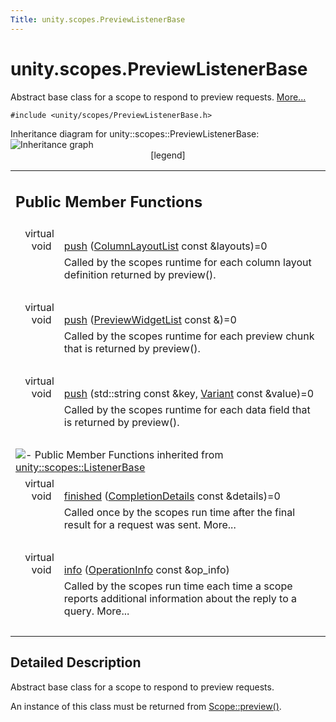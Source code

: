 ```yaml
---
Title: unity.scopes.PreviewListenerBase
---
```


# unity.scopes.PreviewListenerBase

<p>Abstract base class for a scope to respond to preview requests.  
<a href="#details">More...</a></p>
<p><code>#include &lt;unity/scopes/PreviewListenerBase.h&gt;</code></p>
Inheritance diagram for unity::scopes::PreviewListenerBase:
<img src="https://developer.ubuntu.com/static/devportal_uploaded/d829d597-3e80-4ad0-bfc5-c1cf672a823c-../unity.scopes.PreviewListenerBase/classunity_1_1scopes_1_1_preview_listener_base__inherit__graph.png" border="0" usemap="#unity_1_1scopes_1_1_preview_listener_base_inherit__map" alt="Inheritance graph"/>
<map name="unity_1_1scopes_1_1_preview_listener_base_inherit__map" id="unity_1_1scopes_1_1_preview_listener_base_inherit__map">
<area shape="rect" id="node2" href="https://developer.ubuntu.com../classunity_1_1scopes_1_1_listener_base.html" title="Abstract base class to be notified of request completion (such as a query or activation request)..." alt="" coords="29,5,225,32"/></map>
<center><span class="legend">[legend]</span></center>
<table class="memberdecls">
<tr class="heading"><td colspan="2"><h2 class="groupheader">
Public Member Functions</h2></td></tr>
<tr class="memitem:a5e9fe1fa664cbb65a0389e5a39caf78b"><td class="memItemLeft" align="right" valign="top">
virtual void&#160;</td><td class="memItemRight" valign="bottom"><a class="el" href="#a5e9fe1fa664cbb65a0389e5a39caf78b">push</a> (<a class="el" href="unity.scopes.md#a5b970e3c73bf25548398b32e79b2224d">ColumnLayoutList</a> const &amp;layouts)=0</td></tr>
<tr class="memdesc:a5e9fe1fa664cbb65a0389e5a39caf78b"><td class="mdescLeft">&#160;</td><td class="mdescRight">Called by the scopes runtime for each column layout definition returned by preview(). <br /></td></tr>
<tr class="separator:a5e9fe1fa664cbb65a0389e5a39caf78b"><td class="memSeparator" colspan="2">&#160;</td></tr>
<tr class="memitem:a1b4c366abea27471dc9ee31873c9c37a"><td class="memItemLeft" align="right" valign="top">
virtual void&#160;</td><td class="memItemRight" valign="bottom"><a class="el" href="#a1b4c366abea27471dc9ee31873c9c37a">push</a> (<a class="el" href="unity.scopes.md#aed3b7b1daf2e49d0a820ef931caa792d">PreviewWidgetList</a> const &amp;)=0</td></tr>
<tr class="memdesc:a1b4c366abea27471dc9ee31873c9c37a"><td class="mdescLeft">&#160;</td><td class="mdescRight">Called by the scopes runtime for each preview chunk that is returned by preview(). <br /></td></tr>
<tr class="separator:a1b4c366abea27471dc9ee31873c9c37a"><td class="memSeparator" colspan="2">&#160;</td></tr>
<tr class="memitem:a2c11160354d49672100522d3e476b7e3"><td class="memItemLeft" align="right" valign="top">
virtual void&#160;</td><td class="memItemRight" valign="bottom"><a class="el" href="#a2c11160354d49672100522d3e476b7e3">push</a> (std::string const &amp;key, <a class="el" href="unity.scopes.Variant.md">Variant</a> const &amp;value)=0</td></tr>
<tr class="memdesc:a2c11160354d49672100522d3e476b7e3"><td class="mdescLeft">&#160;</td><td class="mdescRight">Called by the scopes runtime for each data field that is returned by preview(). <br /></td></tr>
<tr class="separator:a2c11160354d49672100522d3e476b7e3"><td class="memSeparator" colspan="2">&#160;</td></tr>
<tr class="inherit_header pub_methods_classunity_1_1scopes_1_1_listener_base"><td colspan="2" onclick="javascript:toggleInherit('pub_methods_classunity_1_1scopes_1_1_listener_base')"><img src="https://developer.ubuntu.com/static/devportal_uploaded/66e06e29-6daf-474f-9876-6596029c8475-../unity.scopes.PreviewListenerBase/closed.png" alt="-"/>&#160;Public Member Functions inherited from <a class="el" href="unity.scopes.ListenerBase.md">unity::scopes::ListenerBase</a></td></tr>
<tr class="memitem:afb44937749b61c9e3ebfa20ec6e4634b inherit pub_methods_classunity_1_1scopes_1_1_listener_base"><td class="memItemLeft" align="right" valign="top">virtual void&#160;</td><td class="memItemRight" valign="bottom"><a class="el" href="unity.scopes.ListenerBase.md#afb44937749b61c9e3ebfa20ec6e4634b">finished</a> (<a class="el" href="unity.scopes.CompletionDetails.md">CompletionDetails</a> const &amp;details)=0</td></tr>
<tr class="memdesc:afb44937749b61c9e3ebfa20ec6e4634b inherit pub_methods_classunity_1_1scopes_1_1_listener_base"><td class="mdescLeft">&#160;</td><td class="mdescRight">Called once by the scopes run time after the final result for a request was sent.  More...<br /></td></tr>
<tr class="separator:afb44937749b61c9e3ebfa20ec6e4634b inherit pub_methods_classunity_1_1scopes_1_1_listener_base"><td class="memSeparator" colspan="2">&#160;</td></tr>
<tr class="memitem:a3b38fa642754142f40968f3ff8d1bdc8 inherit pub_methods_classunity_1_1scopes_1_1_listener_base"><td class="memItemLeft" align="right" valign="top">virtual void&#160;</td><td class="memItemRight" valign="bottom"><a class="el" href="unity.scopes.ListenerBase.md#a3b38fa642754142f40968f3ff8d1bdc8">info</a> (<a class="el" href="unity.scopes.OperationInfo.md">OperationInfo</a> const &amp;op_info)</td></tr>
<tr class="memdesc:a3b38fa642754142f40968f3ff8d1bdc8 inherit pub_methods_classunity_1_1scopes_1_1_listener_base"><td class="mdescLeft">&#160;</td><td class="mdescRight">Called by the scopes run time each time a scope reports additional information about the reply to a query.  More...<br /></td></tr>
<tr class="separator:a3b38fa642754142f40968f3ff8d1bdc8 inherit pub_methods_classunity_1_1scopes_1_1_listener_base"><td class="memSeparator" colspan="2">&#160;</td></tr>
</table>
<a name="details" id="details"></a><h2 class="groupheader">Detailed Description</h2>
<p>Abstract base class for a scope to respond to preview requests. </p>
<p>An instance of this class must be returned from <a class="el" href="unity.scopes.Scope.md#a82b24083994e676524b10c407f281aa4" title="Initiates preview request. ">Scope::preview()</a>.</p>
